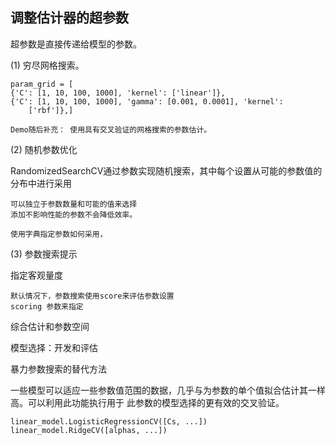 ## 调整估计器的超参数
超参数是直接传递给模型的参数。


(1) 穷尽网格搜索。

    param_grid = [
    {'C': [1, 10, 100, 1000], 'kernel': ['linear']},
    {'C': [1, 10, 100, 1000], 'gamma': [0.001, 0.0001], 'kernel':   
        ['rbf']},]
        
    Demo随后补充： 使用具有交叉验证的网格搜索的参数估计。


(2) 随机参数优化

RandomizedSearchCV通过参数实现随机搜索，其中每个设置从可能的参数值的分布中进行采用

    可以独立于参数数量和可能的值来选择
    添加不影响性能的参数不会降低效率。

    使用字典指定参数如何采用，
    

(3) 参数搜索提示

指定客观量度

    默认情况下，参数搜索使用score来评估参数设置
    scoring 参数来指定
   
综合估计和参数空间

模型选择：开发和评估



暴力参数搜索的替代方法

一些模型可以适应一些参数值范围的数据，几乎与为参数的单个值拟合估计其一样高。可以利用此功能执行用于
此参数的模型选择的更有效的交叉验证。

    linear_model.LogisticRegressionCV([Cs, ...])
    linear_model.RidgeCV([alphas, ...])
    

